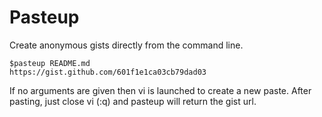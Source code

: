 Pasteup
=======

Create anonymous gists directly from the command line.

<pre><code>$pasteup README.md 
https://gist.github.com/601f1e1ca03cb79dad03
</code></pre>

If no arguments are given then vi is launched to create a new paste. After pasting, just close vi (:q) and pasteup will return the gist url.
